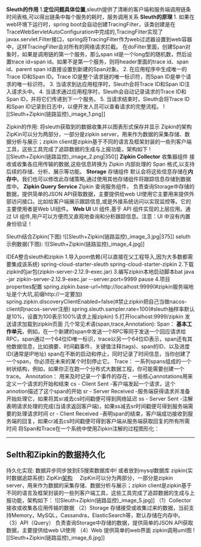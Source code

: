 **Sleuth的作用**
	1.**定位问题具体位置**,sleuth提供了清晰的客户端和服务端调用链条时间表格,可以得出链条中每个服务的耗时，服务调用关系
**Sleuth的原理**
	1. 如果在web环境下运行时，spring boot会自动创建TracingFilter，该类创建是在TraceWebServletAutoConfiguration中完成的,TracingFilter实现了javax.servlet.Filter接口，spring将TracingFilter作为web过滤器设置到web容器中，这样TracingFilter会对所有的网络请求拦截。
	   在doFilter里面，创建Span对象时，如果是调用链的第一个服务，那么span id是一个long型的随机数，然后设置trace id=span id。如果不是第一个服务，则将header里面的trace id、span id、parent span id直接设置到新建的Span对象。
	 2. 在应用程序中生成唯一的Trace ID和Span ID。Trace ID是整个请求链的唯一标识符，而Span ID是单个请求的唯一标识符。
	 3. 当请求到达应用程序时，Sleuth会将Trace ID和Span ID注入请求头中。
	 4. 当请求通过应用程序时，Sleuth会自动记录请求的Trace ID和Span ID，并将它们传递到下一个服务。
	 5. 当请求结束时，Sleuth会将Trace ID和Span ID记录到日志中，以便开发人员可以查看请求的完整流程。
	![[Sleuth+Zipkin(链路监控)_image_1.png]]

Zipkin的作用:
	将sleuth获取到的数据收集并以图表形式保存并显示
Zipkin的架构
	ZipKin可以分为两部分，一部分是zipkin server，用来作为数据的采集存储、数据分析与展示；zipkin client是zipkin基于不同的语言及框架封装的一些列客户端工具，这些工具完成了追踪数据的生成与上报功能，架构如下
	![[Sleuth+Zipkin(链路监控)_image_2.png|350]]
	**Zipkin Collector**
		收集器组件
		接收或收集各应用传输的数据,这些信息转换为 Zipkin 内部处理的 Span 格式,以支持后续的存储、分析、展示等功能。
	**Storage**
		存储组件
		默认会将这些信息存储在**内存中**。我们也可以修改此存储策略,通过使用其他存储组件将跟踪信息存储到数据库中。
	**Zipkin Query Service**
		Zipkin 查询服务组件，
		负责查询Storage中存储的数据，提供简单的JSON API获取数据，主要提供给web UI使用它主要用来提供外部访问接口。比如给客户端展示跟踪信息,或是外接系统访问以实现监控等。它的主要使用者是Web UI组件。
	**Web UI**
		UI 组件,基于 API 组件实现的上层应用。通过 UI 组件,用户可以方便而又直观地查询和分析跟踪信息。注意：UI 中没有内置身份验证！

Sleuth结合Zipkin(下图)
	![[Sleuth+Zipkin(链路监控)_image_3.jpg|375]]
	seluth示例数据(下图):
	![[Sleuth+Zipkin(链路监控)_image_4.jpg]]

IDEA整合sleuth和zipkin
	1.导入pom依赖(可以直接在父工程导入,因为大多数都需要集成该系统)
	spring-cloud-starter-sleuth
	spring-cloud-starter-zipkin
	2.下载zipkin的jar包(zipkin-server-2.12.9-exec.jar)
	3.编写zipkin本地启动脚本bat
	java -jar zipkin-server-2.12.9-exec.jar --server.port=9999
	pause
	4.项目properties配置
	spring.zipkin.base-url=http://localhost:9999(#zipkin服务端地址是个大坑,前缀http://一定要加)
	spring.zipkin.discoveryClientEnabled=false(#禁止zipkin把自己当做nacos-client向nacos-server注册)
	spring.sleuth.sampler.rate=100(#sleuth抽样率默认是10%，设置为100表示100%请求上报zipkin)
	5.打开localhost:9999/zipkin 发送请求加载到zipkin页面
几个常见术语(span,trace,Annotation):
	Span：
		**基本工作单元**，例如，在一个新建的span中发送一个RPC等同于发送一个回应请求给RPC，span通过一个64位ID唯一标识，trace以另一个64位ID表示，span还有其他数据信息，比如摘要、时间戳事件、关键值注释(tags)、span的ID、以及进度ID(通常是IP地址) span在不断的启动和停止，同时记录了时间信息，当你创建了一个span，你必须在未来的某个时刻停止它。
	Trace：
		一系列spans组成的一个树状结构，例如，如果你正在跑一个分布式大数据工程，你可能需要创建一个trace。
	Annotation：
		用来及时记录一个事件的存在，一些核心annotations用来定义一个请求的开始和结束
		cs - Client Sent -客户端发起一个请求，这个annotion描述了这个span的开始
		sr - Server Received -服务端获得请求并准备开始处理它，如果将其sr减去cs时间戳便可得到网络延迟
		ss - Server Sent -注解表明请求处理的完成(当请求返回客户端)，如果ss减去sr时间戳便可得到服务端需要的处理请求时间
		cr - Client Received -表明span的结束，客户端成功接收到服务端的回复，如果cr减去cs时间戳便可得到客户端从服务端获取回复的所有所需时间 
	将Span和Trace在一个系统中使用Zipkin注解的过程图形化：

---
## Selth和Zipkin的数据持久化
持久化实现:
	数据异步同步放到ES搜索数据库中!
	或者放到mysql数据库
zipkin(实时数据追踪系统)
ZipKin[架构](https://so.csdn.net/so/search?q=%E6%9E%B6%E6%9E%84&spm=1001.2101.3001.7020)
    ZipKin可以分为两部分，一部分是zipkin server，用来作为数据的采集存储、数据分析与展示；zipkin client是zipkin基于不同的语言及框架封装的一些列客户端工具，这些工具完成了追踪数据的生成与上报功能，架构如下：
![[Sleuth+Zipkin(链路监控)_image_5.jpg]]
（1）Collector 接收或收集各应用传输的数据
（2）Storage 存储接受或收集过来的数据，当前支持Memory，MySQL，Cassandra，ElasticSearch等，默认存储在内存中。
（3）API（Query） 负责查询Storage中存储的数据，提供简单的JSON API获取数据，主要提供给web UI使用
（4）Web 提供简单的web界面
zipkin调用uml图
![[Sleuth+Zipkin(链路监控)_image_6.jpg]]
